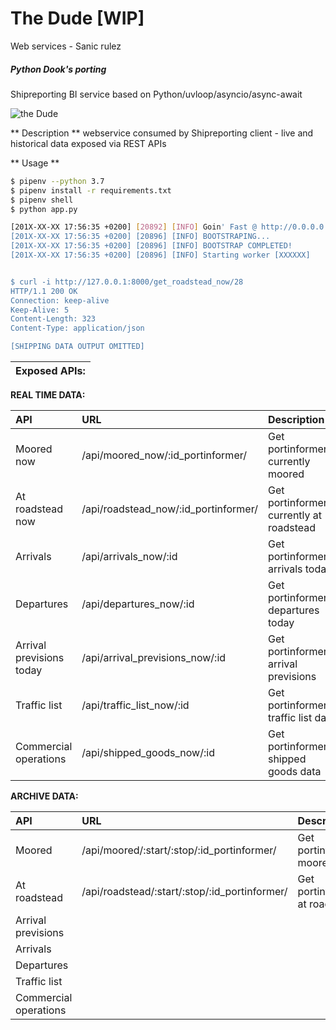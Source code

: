 # The Dude [WIP]
Web services - Sanic rulez 

##### Python Dook's porting #####
Shipreporting BI service based on Python/uvloop/asyncio/async-await


![the Dude](http://s3.amazonaws.com/trampt/images/products/000/119/564/The_Big_Lebowski_-_The_Dude-Funko-Pop_Vinyl-Funko-trampt-119564m.jpg?1384552010)


** Description **
webservice consumed by Shipreporting client - live and historical data exposed via REST APIs

** Usage **
```bash
$ pipenv --python 3.7
$ pipenv install -r requirements.txt
$ pipenv shell
$ python app.py

[201X-XX-XX 17:56:35 +0200] [20892] [INFO] Goin' Fast @ http://0.0.0.0:8000
[201X-XX-XX 17:56:35 +0200] [20896] [INFO] BOOTSTRAPING...
[201X-XX-XX 17:56:35 +0200] [20896] [INFO] BOOTSTRAP COMPLETED!
[201X-XX-XX 17:56:35 +0200] [20896] [INFO] Starting worker [XXXXXX]


$ curl -i http://127.0.0.1:8000/get_roadstead_now/28
HTTP/1.1 200 OK
Connection: keep-alive
Keep-Alive: 5
Content-Length: 323
Content-Type: application/json

[SHIPPING DATA OUTPUT OMITTED]

```

|Exposed APIs:|
|-------------|

**REAL TIME DATA:**

|API | URL | Description|
|:----|:-----|:------------|
|Moored now|/api/moored_now/:id_portinformer/|Get portinformer's currently moored|
|At roadstead now|/api/roadstead_now/:id_portinformer/|Get portinformer's currently at roadstead|
|Arrivals|/api/arrivals_now/:id|Get portinformer's arrivals today| 
|Departures|/api/departures_now/:id    | Get portinformer's departures today| 
|Arrival previsions today|/api/arrival_previsions_now/:id    |Get portinformer's arrival previsions  |
|Traffic list|/api/traffic_list_now/:id    |Get portinformer's traffic list data   |
|Commercial operations|/api/shipped_goods_now/:id    |Get portinformer's shipped goods data    |


**ARCHIVE DATA:**

|API | URL | Description|
|:----|:-----|:------------|
|Moored|/api/moored/:start/:stop/:id_portinformer/|Get portinformer moored|
|At roadstead|/api/roadstead/:start/:stop/:id_portinformer/|Get portinformer at roadstead|
|Arrival previsions|    |    |
|Arrivals|    |    | 
|Departures|    |    | 
|Traffic list|    |    |
|Commercial operations|    |    |

